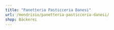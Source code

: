 ```yaml
---
title: "Panetteria Pasticceria Danesi"
url: /mendrisio/panetteria-pasticceria-danesi/
shop: Bäckerei
---
```

